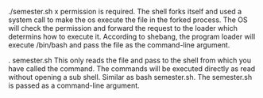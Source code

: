 ./semester.sh
x permission is required. The shell forks itself and used a system call to make the os execute the file in the forked process. The OS will check the permission and forward the request to the loader which determins how to execute it. According to shebang, the program loader will execute /bin/bash and pass the file as the command-line argument.

. semester.sh
This only reads the file and pass to the shell from which you have called the command. The commands will be executed directly as read without opening a sub shell. Similar as bash semester.sh. The semester.sh is passed as a command-line argument.

